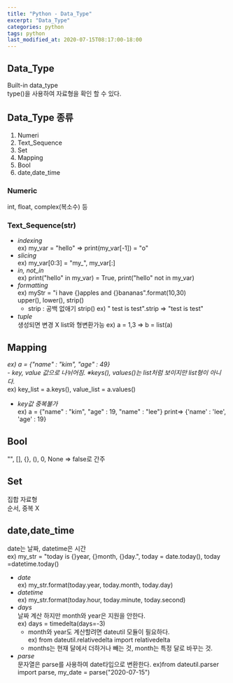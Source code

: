 ```yaml
---
title: "Python - Data_Type"
excerpt: "Data_Type"
categories: python
tags: python
last_modified_at: 2020-07-15T08:17:00-18:00
---
```

## Data_Type 
 
Built-in data_type  
type()을 사용하여 자료형을 확인 할 수 있다.

## Data_Type 종류  

1. Numeri  
1. Text_Sequence  
1. Set  
1. Mapping  
1. Bool
1. date,date_time

### Numeric  
int, float, complex(복소수) 등

### Text_Sequence(str)  
- *indexing*  
   ex) my_var = "hello" => print(my_var[-1]) = "o"  
- *slicing*  
   ex) my_var[0:3] = "my_", my_var[:]  
- *in, not_in*  
   ex) print("hello" in my_var) = True, print("hello" not in my_var)  
- *formatting*  
   ex) myStr = "i have {}apples and {}bananas".format(10,30)  
   upper(), lower(), strip()  
	- strip : 공백 없애기 strip() ex) "  test is test".strip => "test is test"  
- *tuple*  
   생성되면 변경 X list와 형변환가능 ex) a = 1,3 => b = list(a)  

## Mapping  
*ex) a = {"name" : "kim", "age" : 49}*  
	- *key, value 값으로 나뉘어짐.
	  ※keys(), values()는 list처럼 보이지만 list형이 아니다.*  
	   ex) key_list = a.keys(), value_list = a.values() 
- *key값 중복불가*  
   ex) a = {"name" : "kim", "age" : 19, "name" : "lee"} print=> {'name' : 'lee',  'age' : 19}  

## Bool
"", [], {}, (), 0, None => false로 간주

## Set
집합 자료형  
순서, 중복 X

## date,date_time
date는 날짜, datetime은 시간  
   ex) my_str = "today is {}year, {}month, {}day.", today = date.today(), today =datetime.today()  
- *date*  
   ex) my_str.format(today.year, today.month, today.day)
- *datetime*  
   ex) my_str.format(today.hour, today.minute, today.second)
- *days*  
   날짜 계산 하지만 month와 year은 지원을 안한다.  
   ex) days = timedelta(days=-3)  
	- month와 year도 계산할려면 dateutil 모듈이 필요하다.  
		ex) from dateutil.relativedelta import relativedelta  
	- months는 현재 달에서 더하거나 빼는 것, month는 특정 달로 바꾸는 것.  
- *parse*  
   문자열은 parse를 사용하여 date타입으로 변환한다.
   ex)from dateutil.parser import parse, my_date = parse("2020-07-15")